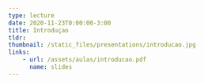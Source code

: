 ```yaml
---
type: lecture
date: 2020-11-23T0:00:00-3:00
title: Introduçao
tldr: 
thumbnail: /static_files/presentations/introducao.jpg
links: 
    - url: /assets/aulas/introducao.pdf
      name: slides
---
```

